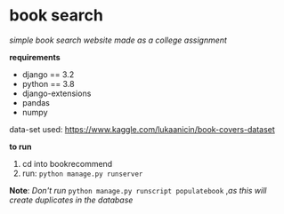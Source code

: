 # book search
*simple book search website made as a college assignment*

**requirements**
 - django == 3.2 
 - python == 3.8 
 - django-extensions
 -  pandas
 -  numpy

data-set used: https://www.kaggle.com/lukaanicin/book-covers-dataset

**to run**
1. cd into bookrecommend
2. run: `python manage.py runserver`

**Note**: *Don't run* `python manage.py runscript populatebook` ,*as this will create duplicates in the database*
